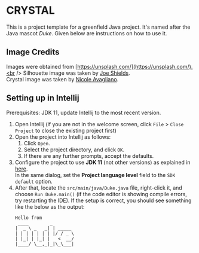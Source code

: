 # CRYSTAL 

This is a project template for a greenfield Java project. It's named after the Java mascot _Duke_. Given below are instructions on how to use it.

## Image Credits
Images were obtained from [https://unsplash.com/](https://unsplash.com/).<br />
Silhouette image was taken by [Joe Shields](https://unsplash.com/photos/dLij9K4ObYY?utm_source=unsplash&utm_medium=referral&utm_content=creditShareLink).<br />
Crystal image was taken by [Nicole Avagliano](https://unsplash.com/photos/TeLjs2pL5fA?utm_source=unsplash&utm_medium=referral&utm_content=creditShareLink).

## Setting up in Intellij

Prerequisites: JDK 11, update Intellij to the most recent version.

1. Open Intellij (if you are not in the welcome screen, click `File` > `Close Project` to close the existing project first)
1. Open the project into Intellij as follows:
   1. Click `Open`.
   1. Select the project directory, and click `OK`.
   1. If there are any further prompts, accept the defaults.
1. Configure the project to use **JDK 11** (not other versions) as explained in [here](https://www.jetbrains.com/help/idea/sdk.html#set-up-jdk).<br>
   In the same dialog, set the **Project language level** field to the `SDK default` option.
3. After that, locate the `src/main/java/Duke.java` file, right-click it, and choose `Run Duke.main()` (if the code editor is showing compile errors, try restarting the IDE). If the setup is correct, you should see something like the below as the output:
   ```
   Hello from
    ____        _        
   |  _ \ _   _| | _____ 
   | | | | | | | |/ / _ \
   | |_| | |_| |   <  __/
   |____/ \__,_|_|\_\___|
   ```
